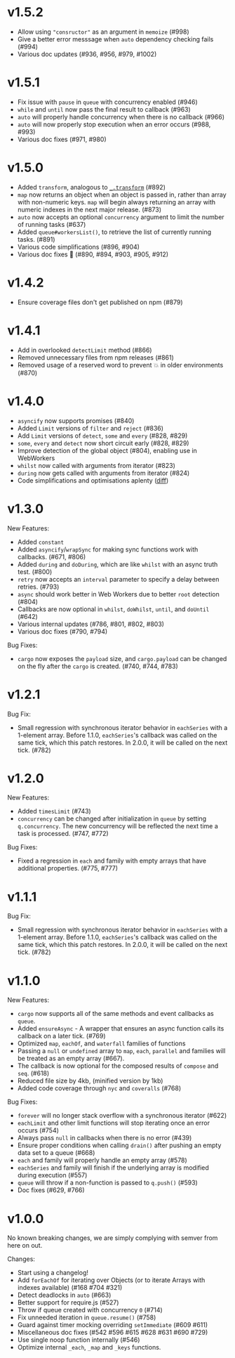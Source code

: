 # v1.5.2
- Allow using `"consructor"` as an argument in `memoize` (#998)
- Give a better error messsage when `auto` dependency checking fails (#994)
- Various doc updates (#936, #956, #979, #1002)

# v1.5.1
- Fix issue with `pause` in `queue` with concurrency enabled (#946)
- `while` and `until` now pass the final result to callback (#963)
- `auto` will properly handle concurrency when there is no callback (#966)
- `auto` will now  properly stop execution when an error occurs (#988, #993)
- Various doc fixes (#971, #980)

# v1.5.0

- Added `transform`, analogous to [`_.transform`](http://lodash.com/docs#transform) (#892)
- `map` now returns an object when an object is passed in, rather than array with non-numeric keys. `map` will begin always returning an array with numeric indexes in the next major release. (#873)
- `auto` now accepts an optional `concurrency` argument to limit the number of  running tasks (#637)
- Added `queue#workersList()`, to retrieve the list  of currently running tasks. (#891)
- Various code simplifications (#896, #904)
- Various doc fixes :scroll: (#890, #894, #903, #905, #912)

# v1.4.2

- Ensure coverage files don't get published on npm (#879)

# v1.4.1

- Add in overlooked `detectLimit` method (#866)
- Removed unnecessary files from npm releases (#861)
- Removed usage of a reserved word to prevent :boom: in older environments (#870)

# v1.4.0

- `asyncify` now supports promises (#840)
- Added `Limit` versions of `filter` and `reject` (#836)
- Add `Limit` versions of `detect`, `some` and `every` (#828, #829)
- `some`, `every` and `detect` now short circuit early (#828, #829)
- Improve detection of the global object (#804), enabling use in WebWorkers
- `whilst` now called with arguments from iterator (#823)
- `during` now gets called with arguments from iterator (#824)
- Code simplifications and optimisations aplenty ([diff](https://github.com/caolan/async/compare/v1.3.0...v1.4.0))


# v1.3.0

New Features:
- Added `constant`
- Added `asyncify`/`wrapSync` for making sync functions work with callbacks. (#671, #806)
- Added `during` and `doDuring`, which are like `whilst` with an async truth test. (#800)
- `retry` now accepts an `interval` parameter to specify a delay between retries. (#793)
- `async` should work better in Web Workers due to better `root` detection (#804)
- Callbacks are now optional in `whilst`, `doWhilst`, `until`, and `doUntil` (#642)
- Various internal updates (#786, #801, #802, #803)
- Various doc fixes (#790, #794)

Bug Fixes:
- `cargo` now exposes the `payload` size, and `cargo.payload` can be changed on the fly after the `cargo` is created. (#740, #744, #783)


# v1.2.1

Bug Fix:

- Small regression with synchronous iterator behavior in `eachSeries` with a 1-element array.  Before 1.1.0, `eachSeries`'s callback was called on the same tick, which this patch restores.  In 2.0.0, it will be called on the next tick.  (#782)


# v1.2.0

New Features:

- Added `timesLimit` (#743)
- `concurrency` can be changed after initialization in `queue` by setting `q.concurrency`.  The new concurrency will be reflected the next time a task is processed. (#747, #772)

Bug Fixes:

- Fixed a regression in `each` and family with empty arrays that have additional properties. (#775, #777)


# v1.1.1

Bug Fix:

- Small regression with synchronous iterator behavior in `eachSeries` with a 1-element array.  Before 1.1.0, `eachSeries`'s callback was called on the same tick, which this patch restores.  In 2.0.0, it will be called on the next tick.  (#782) 


# v1.1.0

New Features:

- `cargo` now supports all of the same methods and event callbacks as `queue`.
- Added `ensureAsync` - A wrapper that ensures an async function calls its callback on a later tick. (#769)
- Optimized `map`, `eachOf`, and `waterfall` families of functions
- Passing a `null` or `undefined` array to `map`, `each`, `parallel` and families will be treated as an empty array (#667).
- The callback is now optional for the composed results of `compose` and `seq`. (#618)
- Reduced file size by 4kb, (minified version by 1kb) 
- Added code coverage through `nyc` and `coveralls` (#768)

Bug Fixes:

- `forever` will no longer stack overflow with a synchronous iterator (#622)
- `eachLimit` and other limit functions will stop iterating once an error occurs (#754)
- Always pass `null` in callbacks when there is no error (#439)
- Ensure proper conditions when calling `drain()` after pushing an empty data set to a queue (#668)
- `each` and family will properly handle an empty array (#578)
- `eachSeries` and family will finish if the underlying array is modified during execution (#557)
- `queue` will throw if a non-function is passed to `q.push()` (#593)
- Doc fixes (#629, #766)


# v1.0.0

No known breaking changes, we are simply complying with semver from here on out.

Changes:

- Start using a changelog!
- Add `forEachOf` for iterating over Objects (or to iterate Arrays with indexes available) (#168 #704 #321)
- Detect deadlocks in `auto` (#663)
- Better support for require.js (#527)
- Throw if queue created with concurrency `0` (#714)
- Fix unneeded iteration in `queue.resume()` (#758)
- Guard against timer mocking overriding `setImmediate` (#609 #611)
- Miscellaneous doc fixes (#542 #596 #615 #628 #631 #690 #729)
- Use single noop function internally (#546)
- Optimize internal `_each`, `_map` and `_keys` functions.

